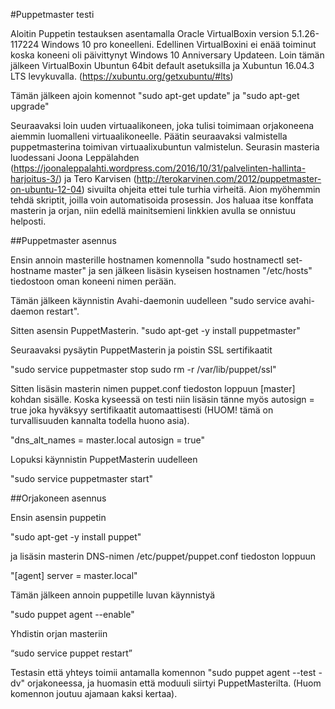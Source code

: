 #Puppetmaster testi

Aloitin Puppetin testauksen asentamalla Oracle VirtualBoxin version 5.1.26-117224 Windows 10 pro koneelleni. Edellinen VirtualBoxini ei enää toiminut koska koneeni oli päivittynyt Windows 10 Anniversary Updateen. Loin tämän jälkeen VirtualBoxin Ubuntun 64bit default asetuksilla ja Xubuntun 16.04.3 LTS levykuvalla. (https://xubuntu.org/getxubuntu/#lts)

Tämän jälkeen ajoin komennot "sudo apt-get update" ja "sudo apt-get upgrade"

Seuraavaksi loin uuden virtuaalikoneen, joka tulisi toimimaan orjakoneena aiemmin luomalleni virtuaalikoneelle. Päätin seuraavaksi valmistella puppetmasterina toimivan virtuaalixubuntun valmistelun. Seurasin masteria luodessani Joona Leppälahden (https://joonaleppalahti.wordpress.com/2016/10/31/palvelinten-hallinta-harjoitus-3/) ja Tero Karvisen (http://terokarvinen.com/2012/puppetmaster-on-ubuntu-12-04) sivuilta ohjeita ettei tule turhia virheitä.
Aion myöhemmin tehdä skriptit, joilla voin automatisoida prosessin. Jos haluaa itse konffata masterin ja orjan, niin edellä mainitsemieni linkkien avulla se onnistuu helposti. 

##Puppetmaster asennus

Ensin annoin masterille hostnamen komennolla "sudo hostnamectl set-hostname master" ja sen jälkeen lisäsin kyseisen hostnamen "/etc/hosts" tiedostoon oman koneeni nimen perään. 

Tämän jälkeen käynnistin Avahi-daemonin uudelleen
 "sudo service avahi-daemon restart".

Sitten asensin PuppetMasterin.
"sudo apt-get -y install puppetmaster"

Seuraavaksi pysäytin PuppetMasterin ja poistin SSL sertifikaatit

"sudo service puppetmaster stop
sudo rm -r /var/lib/puppet/ssl"

Sitten lisäsin masterin nimen puppet.conf tiedoston loppuun [master] kohdan sisälle. Koska kyseessä on testi niin lisäsin tänne myös autosign = true joka hyväksyy sertifikaatit automaattisesti (HUOM! tämä on turvallisuuden kannalta todella huono asia).

"dns_alt_names = master.local
autosign = true"

Lopuksi käynnistin PuppetMasterin uudelleen

"sudo service puppetmaster start"

##Orjakoneen asennus

Ensin asensin puppetin 

"sudo apt-get -y install puppet"

ja lisäsin masterin DNS-nimen /etc/puppet/puppet.conf tiedoston loppuun

"[agent]
server = master.local"

Tämän jälkeen annoin puppetille luvan käynnistyä

"sudo puppet agent --enable"

Yhdistin orjan masteriin 

“sudo service puppet restart”

Testasin että yhteys toimii antamalla komennon "sudo puppet agent --test -dv" orjakoneessa, ja huomasin että moduuli siirtyi PuppetMasterilta. (Huom komennon joutuu ajamaan kaksi kertaa).
